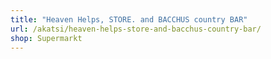 ```yaml
---
title: "Heaven Helps, STORE. and BACCHUS country BAR"
url: /akatsi/heaven-helps-store-and-bacchus-country-bar/
shop: Supermarkt
---
```

